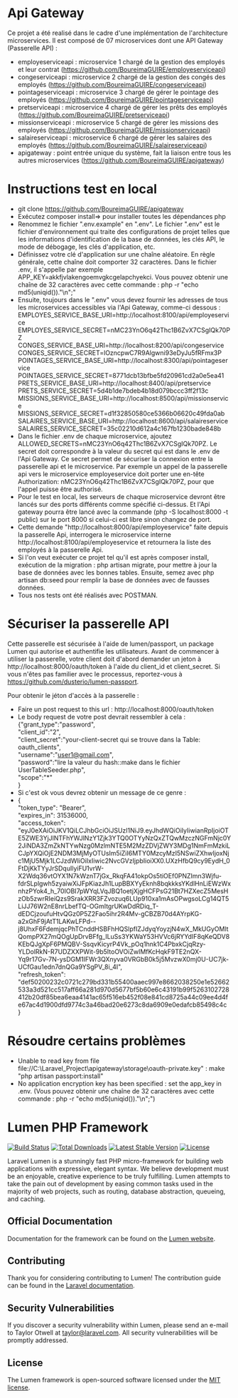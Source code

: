 # Api Gateway
Ce projet a été realisé dans le cadre d'une implémentation de l'architecture microservices.
Il est composé de 07 microservices dont une API Gateway (Passerelle API) :
- employeserviceapi : microservice 1 chargé de la gestion des employés et leur contrat (https://github.com/BoureimaGUIRE/employeserviceapi)
- congeserviceapi : microservice 2 chargé de la gestion des congés des employés (https://github.com/BoureimaGUIRE/congeserviceapi)
- pointageserviceapi : microservice 3 chargé de gérer le pointage des employés (https://github.com/BoureimaGUIRE/pointageserviceapi)
- pretserviceapi : microservice 4 chargé de gérer les prêts des employés (https://github.com/BoureimaGUIRE/pretserviceapi)
- missionserviceapi : microservice 5 chargé de gérer les missions des employés (https://github.com/BoureimaGUIRE/missionserviceapi)
- salaireserviceapi : microservice 6 chargé de gérer les salaires des employés (https://github.com/BoureimaGUIRE/salaireserviceapi)
- apigateway : point entrée unique du système, fait la liaison entre tous les autres microservices (https://github.com/BoureimaGUIRE/apigateway)

# Instructions test en local
- git clone https://github.com/BoureimaGUIRE/apigateway
- Exécutez composer install=> pour installer toutes les dépendances php
- Renommez le fichier ".env.example" en ".env". Le fichier ".env" est le fichier d'environnement qui traite des configurations de projet telles que les informations d'identification de la base de données, les clés API, le mode de débogage, les clés d'application, etc.
- Définissez votre clé d'application sur une chaîne aléatoire. En règle générale, cette chaîne doit comporter 32 caractères. Dans le fichier .env, il s'appelle par exemple APP_KEY=akkfjvlakengoemvgkcgelapchyekci. Vous pouvez obtenir une chaîne de 32 caractères avec cette commande : php -r "echo md5(uniqid()).\"\n\";"
- Ensuite, toujours dans le ".env" vous devez fournir les adresses de tous les microservices accessibles via l'Api Gateway, comme-ci dessous :   
EMPLOYES_SERVICE_BASE_URI=http://localhost:8100/api/employeservice  
EMPLOYES_SERVICE_SECRET=nMC23YnO6q42Thc1B6ZvX7CSgIQk70PZ  
CONGES_SERVICE_BASE_URI=http://localhost:8200/api/congeservice  
CONGES_SERVICE_SECRET=lOzncpwC7R9Algwni93eDyJu5fRFmx3P  
POINTAGES_SERVICE_BASE_URI=http://localhost:8300/api/pointageservice  
POINTAGES_SERVICE_SECRET=8771dcb13bfbe5fd20961cd2a0e5ea41  
PRETS_SERVICE_BASE_URI=http://localhost:8400/api/pretservice  
PRETS_SERVICE_SECRET=5d4b1de7bdeb4b18d079bccc3ff2f13c  
MISSIONS_SERVICE_BASE_URI=http://localhost:8500/api/missionservice  
MISSIONS_SERVICE_SECRET=d1f32850580ce5366b06620c49fda0ab  
SALAIRES_SERVICE_BASE_URI=http://localhost:8600/api/salaireservice  
SALAIRES_SERVICE_SECRET=35c02210d612a4c167fb1230bade848b  
- Dans le fichier .env de chaque microservice, ajoutez ALLOWED_SECRETS=nMC23YnO6q42Thc1B6ZvX7CSgIQk70PZ. Le secret doit correspondre à la valeur du secret qui est dans le .env de l'Api Gateway. Ce secret permet de sécuriser la connexion entre la passerelle api et le microservice. Par exemple un appel de la passerelle api vers le microservice employeservice doit porter une en-tête Authorization: nMC23YnO6q42Thc1B6ZvX7CSgIQk70PZ, pour que l'appel puisse être authorisé.
- Pour le test en local, les serveurs de chaque microservice devront être lancés sur des ports différents comme spécifié ci-dessus. Et l'Api gateway pourra être lancé avec la commande (php -S localhost:8000 -t public) sur le port 8000 si celui-ci est libre sinon changez de port.
- Cette demande "http://localhost:8000/api/employeservice" faite depuis la passerelle Api, interrogera le microservice interne http://localhost:8100/api/employeservice et retournera la liste des employés à la passerelle Api.
- Si l'on veut exécuter ce projet tel qu'il est après composer install, exécution de la migration : php artisan migrate, pour mettre à jour la base de données avec les bonnes tables. Ensuite, semez avec php artisan db:seed pour remplir la base de données avec de fausses données.
- Tous nos tests ont été réalisés avec POSTMAN.

# Sécuriser la passerelle API
Cette passerelle est sécurisée à l'aide de lumen/passport, un package Lumen qui autorise et authentifie les utilisateurs. Avant de commencer à utiliser la passerelle, votre client doit d'abord demander un jeton à http://localhost:8000/oauth/token à l'aide du client_id et client_secret. Si vous n'êtes pas familier avec le processus, reportez-vous à https://github.com/dusterio/lumen-passport.  
  
Pour obtenir le jéton d'accès à la passerelle :
- Faire un post request to this url : http://localhost:8000/oauth/token
- Le body request de votre post devrait ressembler à cela :  
{"grant_type":"password",  
 "client_id":"2",   
 "client_secret":"your-client-secret qui se trouve dans la Table: oauth_clients",   
 "username":"user1@gmail.com",   
 "password":"lire la valeur du hash::make dans le fichier UserTableSeeder.php",   
 "scope":"*"  
 }  
- Si c'est ok vous devrez obtenir un message de ce genre :   
- {  
    "token_type": "Bearer",  
    "expires_in": 31536000,  
    "access_token":                       "eyJ0eXAiOiJKV1QiLCJhbGciOiJSUzI1NiJ9.eyJhdWQiOiIyIiwianRpIjoiOTE5ZWE3YjJlNTFhYWJlNzY1Zjk3YTQ0OTYyNzQxZTQwMzczNGFmNjc0Y2JiNDA3ZmZkNTYwNzg0MzlmNTE5M2MzZDVjZWY3MDg1NmFmMzkiLCJpYXQiOjE2NDM3MjMyOTUsIm5iZiI6MTY0MzcyMzI5NSwiZXhwIjoxNjc1MjU5Mjk1LCJzdWIiOiIxIiwic2NvcGVzIjpbIioiXX0.UXzHfbQ9cy9EydH_0FtDjKkTYyJrSDquIlyiFU1vrW-X2Wdq36vtOYX1N7kWznT7jGx_RkqFA41okpOs5tiOEf0PNZImn3Wjfu-fdrSLplgwh5zyaiwXiJFpKiazJh1LupBBXYyEknh8bqkkksYKdlHnLiEWzWxnhzPYok4_h_70IOBI7pWYqLVqJBQ1oetjXjgHCFPsG21Bt7HZXecZ5MesHzOb5zwrRIeiQzs9SrakXRR3FZvozuq6LUp910xa1mAsOPwgsoLCg14QT5LiJJ76W2nE8nrLbefTQ-OGmItgrUKwDdRDiq_T-dEDCjzoufuHtvQGz0P5Z2Fao5ihr2R4Mv-gCBZB70d4AYrpKG-a2xGhF9jAtT1LAKwLFPd--j8UhxF6FdemjqcPhTCnddHSBFhHQSlpfIZJdyqYoyzjN4wX_MkUGyOMltQompPX27mQOgUpDrvBFfg_ILuSs3YKWaY53HVVc6jRYYdIF8qKeQDV8KEbQJgXpF6PMQBV-SsqvKicyrP4Vk_pOq1hnk1C4PbxkCjqRzy-YLDolRkN-R7UDZXXPWit-9b5ItoOVOiZwIMfKcHqkF9TE2nQX-Yq9r17Gv-7N-ysDGM1IFWr3QXnyva0VRGbB0k5j5MvzwX0mj0U-UC7jk-UCfGau1edn7dnQGa9YSgPV_8i_4I",  
    "refresh_token":   "def50200232c0721c279bd331b55400aaec997e8662038250e1e52662533a3d521cc517aff66a281d970d5677bf5b60e6c43191b99f5263102728412b20df85bea6eaa4141ac65f516eb452f08e841cd8725a44c09ee4d4fe67ac4d1900dfd9774c3a46bad20e6273c8da6909e0edafcb85498c4c  
  }  

# Résoudre certains problèmes 
- Unable to read key from file file://C:\\Laravel_Project\\apigateway\\storage\\oauth-private.key" : make "php artisan passport:install"
- No application encryption key has been specified : set the app_key in .env. (Vous pouvez obtenir une chaîne de 32 caractères avec cette commande : php -r "echo md5(uniqid()).\"\n\";")

# Lumen PHP Framework

[![Build Status](https://travis-ci.org/laravel/lumen-framework.svg)](https://travis-ci.org/laravel/lumen-framework)
[![Total Downloads](https://img.shields.io/packagist/dt/laravel/framework)](https://packagist.org/packages/laravel/lumen-framework)
[![Latest Stable Version](https://img.shields.io/packagist/v/laravel/framework)](https://packagist.org/packages/laravel/lumen-framework)
[![License](https://img.shields.io/packagist/l/laravel/framework)](https://packagist.org/packages/laravel/lumen-framework)

Laravel Lumen is a stunningly fast PHP micro-framework for building web applications with expressive, elegant syntax. We believe development must be an enjoyable, creative experience to be truly fulfilling. Lumen attempts to take the pain out of development by easing common tasks used in the majority of web projects, such as routing, database abstraction, queueing, and caching.

## Official Documentation

Documentation for the framework can be found on the [Lumen website](https://lumen.laravel.com/docs).

## Contributing

Thank you for considering contributing to Lumen! The contribution guide can be found in the [Laravel documentation](https://laravel.com/docs/contributions).

## Security Vulnerabilities

If you discover a security vulnerability within Lumen, please send an e-mail to Taylor Otwell at taylor@laravel.com. All security vulnerabilities will be promptly addressed.

## License

The Lumen framework is open-sourced software licensed under the [MIT license](https://opensource.org/licenses/MIT).
